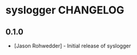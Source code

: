 syslogger CHANGELOG
===================

0.1.0
-----
- [Jason Rohwedder] - Initial release of syslogger

